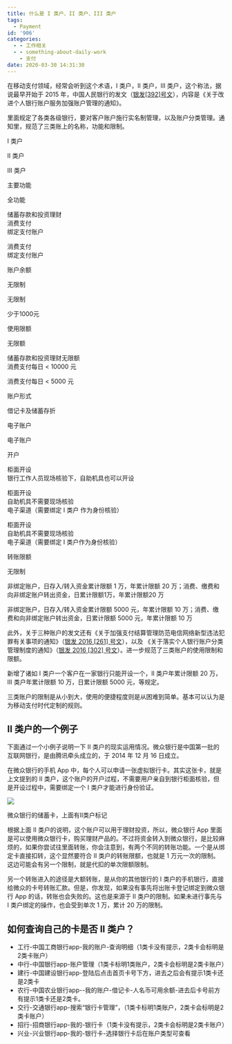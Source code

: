 ```yaml
---
title: 什么是 I 类户、II 类户、III 类户
tags:
  - Payment
id: '906'
categories:
  - - 工作相关
  - - something-about-daily-work
    - 支付
date: 2020-03-30 14:31:30
---
```


在移动支付领域，经常会听到这个术语，I 类户，II 类户，III 类户，这个称法，据说最早开始于 2015 年，中国人民银行的发文（[银发[392]号文](https://baike.baidu.com/item/%E4%B8%AD%E5%9B%BD%E4%BA%BA%E6%B0%91%E9%93%B6%E8%A1%8C%E5%85%B3%E4%BA%8E%E6%94%B9%E8%BF%9B%E4%B8%AA%E4%BA%BA%E9%93%B6%E8%A1%8C%E8%B4%A6%E6%88%B7%E6%9C%8D%E5%8A%A1%E5%8A%A0%E5%BC%BA%E8%B4%A6%E6%88%B7%E7%AE%A1%E7%90%86%E7%9A%84%E9%80%9A%E7%9F%A5/19183683)），内容是《关于改进个人银行账户服务加强账户管理的通知》。

里面规定了各类各级银行，要对客户账户施行实名制管理，以及账户分类管理。通知里，规范了三类账上的名称，功能和限制。

I 类户

II 类户

III 类户

主要功能

全功能

储蓄存款和投资理财  
消费支付  
绑定支付账户

消费支付  
绑定支付账户

账户余额

无限制

无限制

少于1000元

使用限额

无限额

储蓄存款和投资理财无限额  
消费支付每日 < 10000 元

消费支付每日 < 5000 元

账户形式

借记卡及储蓄存折

电子账户

电子账户

开户

柜面开设  
银行工作人员现场核验下，自助机具也可以开设

柜面开设  
自助机具不需要现场核验  
电子渠道（需要绑定 I 类户 作为身份核验）

柜面开设  
自助机具不需要现场核验  
电子渠道（需要绑定 I 类户作为身份核验）

转账限额

无限制

非绑定账户，日存入/转入资金累计限额 1 万，年累计限额 20 万；消费、缴费和向非绑定账户转出资金，日累计限额1万，年累计限额20 万

非绑定账户，日存入/转入资金累计限额 5000 元，年累计限额 10 万；消费、缴费和向非绑定账户转出资金，日累计限额 5000 元，年累计限额 10 万

此外，关于三种账户的发文还有《关于加强支付结算管理防范电信网络新型违法犯罪有关事项的通知》（[银发 2016 [261] 号文](https://baike.baidu.com/item/%E4%B8%AD%E5%9B%BD%E4%BA%BA%E6%B0%91%E9%93%B6%E8%A1%8C%E5%85%B3%E4%BA%8E%E5%8A%A0%E5%BC%BA%E6%94%AF%E4%BB%98%E7%BB%93%E7%AE%97%E7%AE%A1%E7%90%86%E9%98%B2%E8%8C%83%E7%94%B5%E4%BF%A1%E7%BD%91%E7%BB%9C%E6%96%B0%E5%9E%8B%E8%BF%9D%E6%B3%95%E7%8A%AF%E7%BD%AA%E6%9C%89%E5%85%B3%E4%BA%8B%E9%A1%B9%E7%9A%84%E9%80%9A%E7%9F%A5/20118718?)），以及 《关于落实个人银行账户分类管理制度的通知》（[银发 2016 [302] 号文](https://baike.baidu.com/item/%E5%85%B3%E4%BA%8E%E8%90%BD%E5%AE%9E%E4%B8%AA%E4%BA%BA%E9%93%B6%E8%A1%8C%E8%B4%A6%E6%88%B7%E5%88%86%E7%B1%BB%E7%AE%A1%E7%90%86%E5%88%B6%E5%BA%A6%E7%9A%84%E9%80%9A%E7%9F%A5)）。进一步规范了三类账户的使用限制和限额。

新增了诸如 I 类户一个客户在一家银行只能开设一个，II 类户年累计限额 20 万，III 类户年累计限额 10 万，日累计限额 5000 元，等规定。

三类账户的限制是从小到大，使用的便捷程度则是从困难到简单。基本可以认为是为移动支付时代定制的规则。

## II 类户的一个例子

下面通过一个小例子说明一下 II 类户的现实运用情况。微众银行是中国第一批的互联网银行，是由腾讯牵头成立的，于 2014 年 12 月 16 日成立。

在微众银行的手机 App 中，每个人可以申请一张虚拟银行卡。其实这张卡，就是上文提到的 II 类户，这个账户的开户过程，不需要用户亲自到银行柜面核验，但是开设过程中，需要绑定一个 I 类户才能进行身份验证。

[![](https://sexywp.com/wp-content/uploads/2021/02/webank-1024x562.png)](https://sexywp.com/wp-content/uploads/2021/02/webank.png)

微众银行的储蓄卡，上面有II类户标记

根据上面 II 类户的说明，这个账户可以用于理财投资，所以，微众银行 App 里面是可以使用微众银行卡，购买理财产品的。不过将资金转入到微众银行，是比较麻烦的，如果你尝试往里面转账，你会注意到，有两个不同的转账功能。一个是从绑定卡直接扣转，这个显然要符合 II 类户的转账限额，也就是 1 万元一次的限制。这边可能会有另一个限制，就是代扣的单次限额限制。

另一个转账进入的途径是大额转账，是从你的其他银行的 I 类户的手机银行，直接给微众的卡号转账汇款。但是，你发现，如果没有事先将出账卡登记绑定到微众银行 App 的话，转账也会失败的。这也是来源于 II 类户的限制。如果未进行事先与 I 类户绑定的操作，也会受到单次 1 万，累计 20 万的限制。

## 如何查询自己的卡是否 II 类户？

*   工行-中国工商银行app-我的账户-查询明细（1类卡没有提示，2类卡会标明是2类卡账户）
*   中行-中国银行app-账户管理（1类卡标明1类账户，2类卡会标明是2类卡账户）
*   建行-中国建设银行app-登陆后点击首页卡号下方，进去之后会有提示1类卡还是2类卡
*   农行-中国农业银行app--我的账户-借记卡-人名币可用余额-进去后卡号前方有提示1类卡还是2类卡。
*   交行-交通银行app-搜索“银行卡管理”，（1类卡标明1类账户，2类卡会标明是2类卡账户）
*   招行-招商银行app-我的-银行卡（1类卡没有提示，2类卡会标明是2类卡账户）
*   兴业-兴业银行app-我的-银行卡-选择银行卡后在账户类型可查看